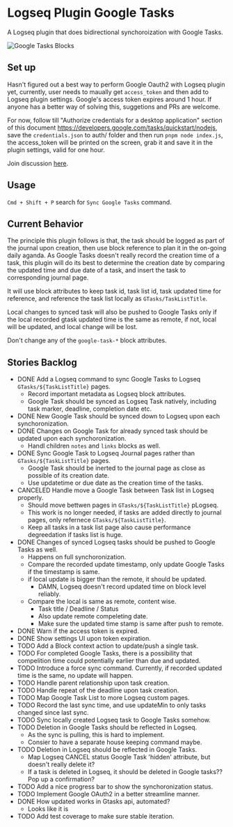 Logseq Plugin Google Tasks
==========================

A Logseq plugin that does bidirectional synchoroization with Google Tasks.

![Google Tasks Blocks](https://discuss.logseq.com/uploads/default/original/3X/5/4/54980ce488f154d7219d4c68ae5b7a920384aed3.png)

## Set up

Hasn't figured out a best way to perform Google Oauth2 with Logseq plugin yet, currently, user needs to maually get `access_token` and then add to Logseq plugin settings. Google's access token expires around 1 hour. If anyone has a better way of solving this, suggetions and PRs are welcome.

For now, follow till "Authorize credentials for a desktop application" section of this document https://developers.google.com/tasks/quickstart/nodejs, save the `credentials.json` to auth/ folder and then run `pnpm node index.js`, the access_token will be printed on the screen, grab it and save it in the plugin settings, valid for one hour.

Join discussion [here](https://discuss.logseq.com/t/sync-google-tasks-let-me-know-what-you-think-about-my-first-logseq-plugin/26705).

## Usage

`Cmd + Shift + P` search for `Sync Google Tasks` command.


## Current Behavior

The principle this plugin follows is that, the task should be logged as part of the journal upon creation, then use block reference to plan it in the on-going daily aganda. As Google Tasks doesn't really record the creation time of a task, this plugin will do its best to determine the creation date by comparing the updated time and due date of a task, and insert the task to corresponding journal page.

It will use block attributes to keep task id, task list id, task updated time for reference, and reference the task list locally as `GTasks/TaskListTitle`.

Local changes to synced task will also be pushed to Google Tasks only if the local recorded gtask updated time is the same as remote, if not, local will be updated, and local change will be lost.

Don't change any of the `google-task-*` block attributes.


## Stories Backlog

* DONE Add a Logseq command to sync Google Tasks to Logseq `GTasks/${TaskListTitle}` pages.
    * Record important metadata as Logseq block attributes.
    * Google Task should be synced as Logseq Task natively, including task marker, deadline, completion date etc.
* DONE New Google Task should be synced down to Logseq upon each synchoronization.
* DONE Changes on Google Task for already synced task should be updated upon each synchoronization.
    * Handl children `notes` and `links` blocks as well.
* DONE Sync Google Task to Logseq Journal pages rather than `GTasks/${TaskListTitle}` pages.
    * Google Task should be inerted to the journal page as close as possible of its creation date.
    * Use updatetime or due date as the creation time of the tasks.
* CANCELED Handle move a Google Task between Task list in Logseq properly.
    * Should move bettwen pages in `GTasks/${TaskListTitle}` pLogseq.
    * This work is no longer needed, if tasks are added directly to journal pages, only refernece `GTasks/${TaskListTitle}`.
    * Keep all tasks in a task list page also cause performance degreedation if tasks list is huge.
* DONE Changes of synced Logseq tasks should be pushed to Google Tasks as well.
    * Happens on full synchoronization.
    * Compare the recorded update timestamp, only update Google Tasks if the timestamp is same.
    * if local update is bigger than the remote, it should be updated.
        * DAMN, Logseq doesn't record updated time on block level reliably.
    * Compare the local is same as remote, content wise.
        * Task title / Deadline / Status
      * Also update remote compeleting date.
      * Make sure the updated time stamp is same after push to remote.
* DONE Warn if the access token is expired.
* DONE Show settings UI upon token expiration.
* TODO Add a Block context action to update/push a single task.
* TODO For completed Google Tasks, there is a possibility that compelition time could potentially earlier than due and updated.
* TODO Introduce a force sync command. Currently, if recorded updated time is the same, no update will happen.
* TODO Handle parent relationship upon task creation.
* TODO Handle repeat of the deadline upon task creation.
* TODO Map Google Task List to more Logseq custom pages.
* TODO Record the last sync time, and use updateMin to only tasks changed since last sync.
* TODO Sync locally created Logseq task to Google Tasks somehow.
* TODO Deletion in Google Tasks should be reflected in Logseq.
    * As the sync is pulling, this is hard to implement.
    * Consier to have a separate house keeping command maybe.
* TODO Deletion in Logseq should be reflected in Google Tasks.
    * Map Logseq CANCEL status Google Task 'hidden' attribute, but doesn't really delete it?
    * If a task is deleted in Logseq, it should be deleted in Google tasks?? Pop up a confirmation?
* TODO Add a nice progress bar to show the synchoronization status.
* TODO Implement Google OAuth2 in a better streamline manner.
* DONE How updated works in Gtasks api, automated?
    * Looks like it is
* TODO Add test coverage to make sure stable iteration.
